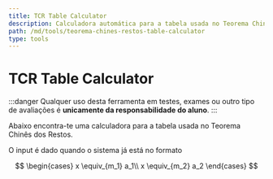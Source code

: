 ```yaml
---
title: TCR Table Calculator
description: Calculadora automática para a tabela usada no Teorema Chinês dos Restos
path: /md/tools/teorema-chines-restos-table-calculator
type: tools
---
```


# TCR Table Calculator

:::danger
Qualquer uso desta ferramenta em testes, exames ou outro tipo de avaliações é **unicamente da responsabilidade do aluno**.
:::

Abaixo encontra-te uma calculadora para a tabela usada no Teorema Chinês dos Restos.

O input é dado quando o sistema já está no formato

$$
\begin{cases}
x \equiv_{m_1} a_1\\
x \equiv_{m_2} a_2
\end{cases}
$$

<tcr-table-calculator />
